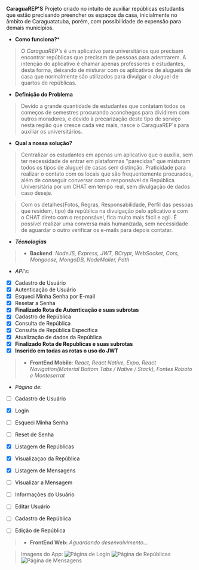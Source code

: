 **CaraguaREP'S**
 Projeto criado no intuito de auxiliar repúblicas estudantis que estão precisando preencher os espaços da casa, inicialmente no âmbito de Caraguatatuba, porém, com possibilidade de expensão para demais municípios.

- **Como funciona?***
> O *CaraguaREP's* é um aplicativo para universitários que precisam encontrar repúblicas que precisam de pessoas para adentrarem. A intenção do aplicativo é chamar apenas professores e estudantes, desta forma, deixando de misturar com os aplicativos de alugueis de casa que normalmente são utilizados para divulgar o aluguel de quartos de repúblicas.

- **Definição do Problema**
> Devido a grande quantidade de estudantes que contatam todos os começos de semestres procurando aconchegos para dividirem com outros moradores, e devido à precarização deste tipo de serviço nesta região que cresce cada vez mais, nasce o CaraguaREP's para auxiliar os universitários.

- **Qual a nossa solução?**
> Centralizar os estudantes em apenas um aplicativo que o auxilia, sem ter necessidade de entrar em plataformas "parecidas" que misturam todos os tipos de aluguel de casas sem distinção. Praticidade para realizar o contato com os locais que são frequentemente procurados, além de conseguir conversar com o responsável da República Universitária por um CHAT em tempo real, sem divulgação de dados caso deseje.  

> Com os detalhes(Fotos, Regras, Responsabilidade, Perfil das pessoas que residem, tipo) da república na divulgação pelo aplicativo e com o CHAT direto com o responsável, fica muito mais fácil e agil. É possível realizar uma conversa mais humanizada, sem necessidade de aguardar o outro verificar os e-mails para depois contatar.

- ***Técnologias***
> - **Backend**: *NodeJS, Express, JWT, BCrypt, WebSocket, Cors, Mongoose, MongoDB, NodeMailer, Path*
- _API's:_
- [x] Cadastro de Usuário
- [x] Autenticação de Usuário
- [x] Esqueci Minha Senha por E-mail
- [x] Resetar a Senha 
- [x] **Finalizado Rota de Autenticação e suas subrotas**
- [x] Cadastro de República
- [x] Consulta de República
- [x] Consulta de República Especifica
- [x] Atualização de dados da República
- [x] **Finalizado Rota de Republicas e suas subrotas**
- [x] **Inserido em todas as rotas o uso do JWT**
> - **FrontEnd Mobile**: *React, React Native, Expo, React Navigation(Material Bottom Tabs / Native / Stack), Fontes Roboto e Monteserrat*
- _Página de:_
- [ ]  Cadastro de Usuário
- [x]  Login
- [ ]  Esqueci Minha Senha
- [ ]  Reset de Senha
- [x]  Listagem de Repúblicas 
- [x]  Visualizaçao da República
- [x]  Listagem de Mensagens
- [ ]  Visualizar a Mensagem
- [ ]  Informações do Usuário
- [ ]  Editar Usuário
- [ ]  Cadastro de República
- [ ]  Edição de República


> - **FrontEnd Web:** *Aguardando desenvolvimento...*

> Imagens do App:
![Página de Login](/projectImages/LoginPage.jpeg)
![Página de Repúblicas](/projectImages/RepublicList's.jpeg)
![Página de Mensagens](/projectImages/MessagesOfUser.jpeg)
